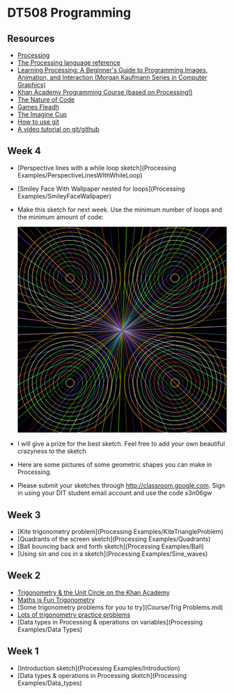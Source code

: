 DT508 Programming
=================

Resources
---------
* [Processing](http://processing.org)
* [The Processing language reference](http://processing.org/reference/)
* [Learning Processing: A Beginner's Guide to Programming Images, Animation, and Interaction (Morgan Kaufmann Series in Computer Graphics)](http://http://www.learningprocessing.com/)
* [Khan Academy Programming Course (based on Processing!)](https://www.khanacademy.org/computing/cs)
* [The Nature of Code](http://natureofcode.com/)
* [Games Fleadh](http://www.gamesfleadh.ie/)
* [The Imagine Cup](https://www.imaginecup.com/)
* [How to use git](http://git-scm.com/documentation)
* [A video tutorial on git/github](https://www.youtube.com/watch?v=p_PGUltnB6w)

Week 4
------
* [Perspective lines with a while loop sketch](Processing Examples/PerspectiveLinesWIthWhileLoop)
* [Smiley Face With Wallpaper nested for loops](Processing Examples/SmileyFaceWallpaper)
* Make this sketch for next week. Use the minimum number of loops and the minimum amount of code:

	![Sketch](images/p1.png)

* I will give a prize for the best sketch. Feel free to add your own beautiful crazyness to the sketch
* Here are some pictures of some geometric shapes you can make in Processing.
* Please submit your sketches through http://classroom.google.com. Sign in using your DIT student email account and use the code s3n06gw

Week 3
------
* [Kite trigonometry problem](Processing Examples/KiteTriangleProblem)
* [Quadrants of the screen sketch](Processing Examples/Quadrants)
* [Ball bouncing back and forth sketch](Processing Examples/Ball)
* [Using sin and cos in a sketch](Processing Examples/Sine_waves)

Week 2
------
* [Trigonometry & the Unit Circle on the Khan Academy](https://www.khanacademy.org/math/trigonometry)
* [Maths is Fun Trigonometry](http://www.mathsisfun.com/sine-cosine-tangent.html)
* [Some trigonometry problems for you to try](Course/Trig Problems.md)
* [Lots of trigonometry practice problems](http://dtc.pima.edu/~hacker/primers/trigonometry-primer/trigonometry-primer-problem-set.pdf)
* [Data types in Processing & operations on variables](Processing Examples/Data Types)

Week 1
------
* [Introduction sketch](Processing Examples/Introduction)
* [Data types & operations in Processing sketch](Processing Examples/Data_types)

